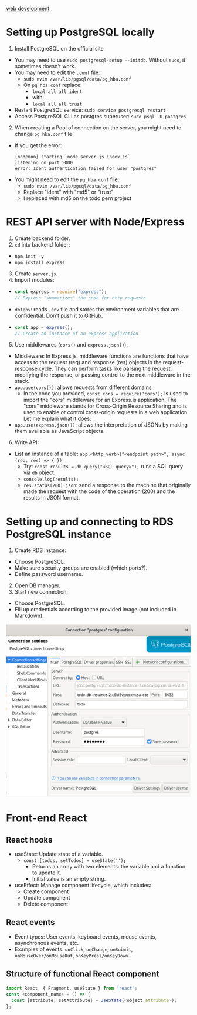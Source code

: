 
[web development](./web_development.md)

# Setting up PostgreSQL locally

1. Install PostgreSQL on the official site
  - You may need to use `sudo postgresql-setup --initdb`. Without `sudo`, it sometimes doesn't work.
  - You may need to edit the `.conf` file:
    - `sudo nvim /var/lib/pgsql/data/pg_hba.conf`
    - On `pg_hba.conf` replace:
      - `local all all ident`
      - with:
      - `local all all trust`
  - Restart PostgreSQL service: `sudo service postgresql restart`
  - Access PostgreSQL CLI as postgres superuser: `sudo psql -U postgres`
2. When creating a Pool of connection on the server, you might need to change `pg_hba.conf` file
  - If you get the error:
    ```
    [nodemon] starting `node server.js index.js`
    listening on port 5000
    error: Ident authentication failed for user "postgres"
    ```
  - You might need to edit the `pg_hba.conf` file:
    - `sudo nvim /var/lib/pgsql/data/pg_hba.conf`
    - Replace "ident" with "md5" or "trust"
    - I replaced with md5 on the todo pern project

# REST API server with Node/Express

1. Create backend folder.
2. `cd` into backend folder:
  - `npm init -y`
  - `npm install express`
3. Create `server.js`.
4. Import modules:
  - ```javascript
    const express = require("express");
    // Express "summarizes" the code for http requests
    ```
  - `dotenv`: reads `.env` file and stores the environment variables that are confidential. Don't push it to GitHub.
  - ```javascript
    const app = express();
    // Create an instance of an express application
    ```
5. Use middlewares (`cors()` and `express.json()`):
  - Middleware: In Express.js, middleware functions are functions that have access to the request (req) and response (res) objects in the request-response cycle. They can perform tasks like parsing the request, modifying the response, or passing control to the next middleware in the stack.
  - `app.use(cors())`: allows requests from different domains.
    - In the code you provided, `const cors = require('cors');` is used to import the "cors" middleware for an Express.js application. The "cors" middleware stands for Cross-Origin Resource Sharing and is used to enable or control cross-origin requests in a web application. Let me explain what it does:
  - `app.use(express.json())`: allows the interpretation of JSONs by making them available as JavaScript objects.
6. Write API:
  - List an instance of a table: `app.<http_verb>("<endpoint path>", async (req, res) => { })`
    - Try: `const results = db.query("<SQL query>");` runs a SQL query via `db` object.
    - `console.log(results);`
    - `res.status(200).json`: send a response to the machine that originally made the request with the code of the operation (200) and the results in JSON format.

# Setting up and connecting to RDS PostgreSQL instance

1. Create RDS instance:
  - Choose PostgreSQL.
  - Make sure security groups are enabled (which ports?).
  - Define password username.
2. Open DB manager.
3. Start new connection:
  - Choose PostgreSQL.
  - Fill up credentials according to the provided image (not included in Markdown).

![PostgreSQL configuration](./images/postgres_config.png)

# Front-end React

## React hooks

- useState: Update state of a variable.
  - `const [todos, setTodos] = useState('');`
    - Returns an array with two elements: the variable and a function to update it.
    - Initial value is an empty string.
- useEffect: Manage component lifecycle, which includes:
  - Create component
  - Update component
  - Delete component

## React events

- Event types: User events, keyboard events, mouse events, asynchronous events, etc.
- Examples of events: `onClick`, `onChange`, `onSubmit`, `onMouseOver/onMouseOut`, `onKeyPress/onKeyDown`.

## Structure of functional React component

```javascript
import React, { Fragment, useState } from "react";
const <component_name> = () => {
  const [attribute, setAttribute] = useState(<object.attribute>);
};
```

